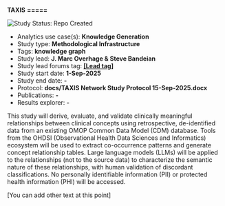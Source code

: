 **TAXIS**
**=====**

<img src="https://img.shields.io/badge/Study%20Status-Repo%20Created-lightgray.svg" alt="Study Status: Repo Created">

- Analytics use case(s): **Knowledge Generation**
- Study type: **Methodological Infrastructure**
- Tags: **knowledge graph**
- Study lead: **J. Marc Overhage & Steve Bandeian**
- Study lead forums tag: **[[Lead tag]](https://forums.ohdsi.org/u/TAXIS)**
- Study start date: **1-Sep-2025**
- Study end date: **-**
- Protocol: **docs/TAXIS Network Study Protocol 15-Sep-2025.docx**
- Publications: **-**
- Results explorer: **-**

This study will derive, evaluate, and validate clinically meaningful relationships between clinical concepts using retrospective, de-identified data from an existing OMOP Common Data Model (CDM) database. Tools from the OHDSI (Observational Health Data Sciences and Informatics) ecosystem will be used to extract co-occurrence patterns and generate concept relationship tables.  Large language models (LLMs) will be applied to the relationships (not to the source data) to characterize the semantic nature of these relationships, with human validation of discordant classifications. No personally identifiable information (PII) or protected health information (PHI) will be accessed. 

[You can add other text at this point]
